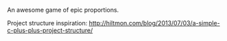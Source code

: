 An awesome game of epic proportions.

Project structure inspiration: http://hiltmon.com/blog/2013/07/03/a-simple-c-plus-plus-project-structure/
